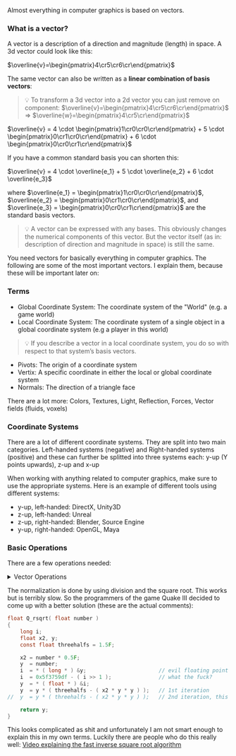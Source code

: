 Almost everything in computer graphics is based on vectors. 

### What is a vector?
A vector is a description of a direction and magnitude (length) in space. A 3d vector could look like this:

$\overline{v}=\begin{pmatrix}4\cr5\cr6\cr\end{pmatrix}$

The same vector can also be written as a **linear combination of basis vectors**:

> 💡 To transform a 3d vector into a 2d vector you can just remove on component: $\overline{v}=\begin{pmatrix}4\cr5\cr6\cr\end{pmatrix}$ => $\overline{w}=\begin{pmatrix}4\cr5\cr\end{pmatrix}$

$\overline{v} = 4 \cdot \begin{pmatrix}1\cr0\cr0\cr\end{pmatrix} + 5 \cdot \begin{pmatrix}0\cr1\cr0\cr\end{pmatrix} + 6 \cdot \begin{pmatrix}0\cr0\cr1\cr\end{pmatrix}$

If you have a common standard basis you can shorten this:

$\overline{v} = 4 \cdot \overline{e_1} + 5 \cdot \overline{e_2} + 6 \cdot \overline{e_3}$

where $\overline{e_1} = \begin{pmatrix}1\cr0\cr0\cr\end{pmatrix}$, $\overline{e_2} = \begin{pmatrix}0\cr1\cr0\cr\end{pmatrix}$, and $\overline{e_3} = \begin{pmatrix}0\cr0\cr1\cr\end{pmatrix}$ are the standard basis vectors.

> 💡 A vector can be expressed with any bases. This obviously changes the numerical components of this vector. But the vector itself (as in: description of direction and magnitude in space) is still the same.

You need vectors for basically everything in computer graphics. The following are some of the most important vectors. I explain them, because these will be important later on:

### Terms
- Global Coordinate System: The coordinate system of the "World" (e.g. a game world)
- Local Coordinate System: The coordinate system of a single object in a global coordinate system (e.g a player in this world)
> 💡 If you describe a vector in a local coordinate system, you do so with respect to that system’s basis vectors.
- Pivots: The origin of a coordinate system
- Vertix: A specific coordinate in either the local or global coordinate system
- Normals: The direction of a triangle face

There are a lot more: Colors, Textures, Light, Reflection, Forces, Vector fields (fluids, voxels)

### Coordinate Systems

There are a lot of different coordinate systems. They are split into two main categories. Left-handed systems (negative) and Right-handed systems (positive) and these can further be splitted into three systems each: y-up (Y points upwards), z-up and x-up

When working with anything related to computer graphics, make sure to use the appropriate systems. Here is an example of different tools using different systems:

- y-up, left-handed: DirectX, Unity3D
- z-up, left-handed: Unreal
- z-up, right-handed: Blender, Source Engine
- y-up, right-handed: OpenGL, Maya

### Basic Operations

There are a few operations needed: 

<details>
<summary>Vector Operations</summary>

**Vector Addition**: $\overline{a} + \overline{b} = \begin{pmatrix}a_x + b_x\cr a_y + b_y\cr a_z + b_z\cr\end{pmatrix}$
Combines two vectors component-wise.  
Example: $\begin{pmatrix}1\cr2\cr3\cr\end{pmatrix} + \begin{pmatrix}4\cr5\cr6\cr\end{pmatrix} = \begin{pmatrix}5\cr7\cr9\cr\end{pmatrix}$

**Vector Subtraction**: $\overline{a} - \overline{b} = \begin{pmatrix}a_x - b_x\cr a_y - b_y\cr a_z - b_z\cr\end{pmatrix}$
Subtracts components of one vector from another.  
Example: $\begin{pmatrix}5\cr7\cr9\cr\end{pmatrix} - \begin{pmatrix}1\cr2\cr3\cr\end{pmatrix} = \begin{pmatrix}4\cr5\cr6\cr\end{pmatrix}$

**Scalar Multiplication**: $k \cdot \overline{v} = \begin{pmatrix}k \cdot v_x\cr k \cdot v_y\cr k \cdot v_z\cr\end{pmatrix}$
Scales a vector by a constant.  
Example: $2 \cdot \begin{pmatrix}1\cr2\cr3\cr\end{pmatrix} = \begin{pmatrix}2\cr4\cr6\cr\end{pmatrix}$

**Scalar Division**: $\frac{\overline{v}}{k} = \begin{pmatrix}v_x/k\cr v_y/k\cr v_z/k\cr\end{pmatrix}$
Divides each component by a scalar.  
Example: $\frac{1}{2} \cdot \begin{pmatrix}4\cr6\cr8\cr\end{pmatrix} = \begin{pmatrix}2\cr3\cr4\cr\end{pmatrix}$

**Vector Magnitude**: $|\overline{v}| = \sqrt{v_x^2 + v_y^2 + v_z^2}$
Length of a vector.  
Example: $|\begin{pmatrix}3\cr4\cr0\cr\end{pmatrix}| = \sqrt{9 + 16 + 0} = 5$

**Dot Product**: $\overline{a} \cdot \overline{b} = a_x b_x + a_y b_y + a_z b_z$
Projects one vector onto another. Think of it like casting a shadow - if you shine light perpendicular to vector B, vector A would cast a shadow onto B. That shadow is the projection.    
Example: $\begin{pmatrix}1\cr2\cr3\cr\end{pmatrix} \cdot \begin{pmatrix}4\cr5\cr6\cr\end{pmatrix} = 4 + 10 + 18 = 32$

**Angle Between Vectors**: $\cos(\theta) = \frac{\overline{a} \cdot \overline{b}}{|\overline{a}| |\overline{b}|}$
Calculates angle between two vectors.  
Example: For $\overline{a} = \begin{pmatrix}1\cr0\cr0\cr\end{pmatrix}$ and $\overline{b} = \begin{pmatrix}1\cr1\cr0\cr\end{pmatrix}$: $\cos(\theta) = \frac{1}{\sqrt{2}} = 0.707$, so $\theta = 45°$

**Cross Product**: $\overline{a} \times \overline{b} = \begin{pmatrix}a_y b_z - a_z b_y\cr a_z b_x - a_x b_z\cr a_x b_y - a_y b_x\cr\end{pmatrix}$
Creates perpendicular vector to both inputs.  
Example: $\begin{pmatrix}1\cr0\cr0\cr\end{pmatrix} \times \begin{pmatrix}0\cr1\cr0\cr\end{pmatrix} = \begin{pmatrix}0\cr0\cr1\cr\end{pmatrix}$

> 💡 Applying the cross product twice on a vector creates a set of three orthogonal vectors for a local coordinate system

**Unit Vector/Normalization**: $\hat{v} = \frac{\overline{v}}{|\overline{v}|}$
Creates vector with length 1 in same direction.  
Example: $\hat{v} = \frac{\begin{pmatrix}3\cr4\cr0\cr\end{pmatrix}}{5} = \begin{pmatrix}0.6\cr0.8\cr0\cr\end{pmatrix}$

</details>

The normalization is done by using division and the square root. This works but is terribly slow. So the programmers of the game Quake III decided to come up with a better solution (these are the actual comments):

```c
float Q_rsqrt( float number )
{
    long i;
    float x2, y;
    const float threehalfs = 1.5F;

    x2 = number * 0.5F;
    y  = number;
    i  = * ( long * ) &y;                       // evil floating point bit level hacking
    i  = 0x5f3759df - ( i >> 1 );               // what the fuck? 
    y  = * ( float * ) &i;
    y  = y * ( threehalfs - ( x2 * y * y ) );   // 1st iteration
//  y  = y * ( threehalfs - ( x2 * y * y ) );   // 2nd iteration, this can be removed

    return y;
}
```

This looks complicated as shit and unfortunately I am not smart enough to explain this in my own terms. Luckily there are people who do this really well: <a href="https://www.youtube.com/watch?v=p8u_k2LIZyo" target="_blank">Video explaining the fast inverse square root algorithm</a>
